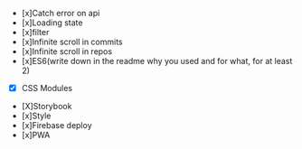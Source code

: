 - [x]Catch error on api
- [x]Loading state
- [x]filter
- [x]Infinite scroll in commits
- [x]Infinite scroll in repos
- [x]ES6(write down in the readme why you used and for what, for at least 2)
- [x] CSS Modules
- [X]Storybook
- [x]Style
- [x]Firebase deploy
- [x]PWA